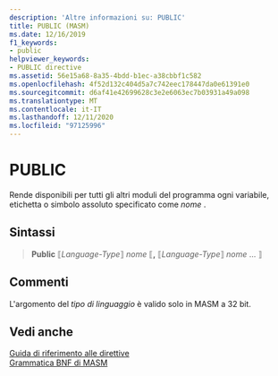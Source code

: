 ```yaml
---
description: 'Altre informazioni su: PUBLIC'
title: PUBLIC (MASM)
ms.date: 12/16/2019
f1_keywords:
- public
helpviewer_keywords:
- PUBLIC directive
ms.assetid: 56e15a68-8a35-4bdd-b1ec-a38cbbf1c582
ms.openlocfilehash: 4f52d132c404d5a7c742eec178447da0e61391e0
ms.sourcegitcommit: d6af41e42699628c3e2e6063ec7b03931a49a098
ms.translationtype: MT
ms.contentlocale: it-IT
ms.lasthandoff: 12/11/2020
ms.locfileid: "97125996"
---
```

# <a name="public"></a>PUBLIC

Rende disponibili per tutti gli altri moduli del programma ogni variabile, etichetta o simbolo assoluto specificato come *nome* .

## <a name="syntax"></a>Sintassi

> **Public** ⟦*Language-Type*⟧ *nome* ⟦__,__ ⟦*Language-Type*⟧ *nome* ... ⟧

## <a name="remarks"></a>Commenti

L'argomento del *tipo di linguaggio* è valido solo in MASM a 32 bit.

## <a name="see-also"></a>Vedi anche

[Guida di riferimento alle direttive](directives-reference.md)\
[Grammatica BNF di MASM](masm-bnf-grammar.md)

